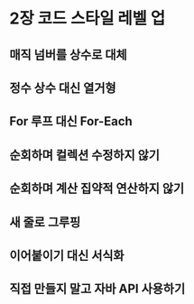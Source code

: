 # 2장 코드 스타일 레벨 업

## 매직 넘버를 상수로 대체

## 정수 상수 대신 열거형

## For 루프 대신 For-Each

## 순회하며 컬렉션 수정하지 않기

## 순회하며 계산 집약적 연산하지 않기

## 새 줄로 그루핑

## 이어붙이기 대신 서식화

## 직접 만들지 말고 자바 API 사용하기